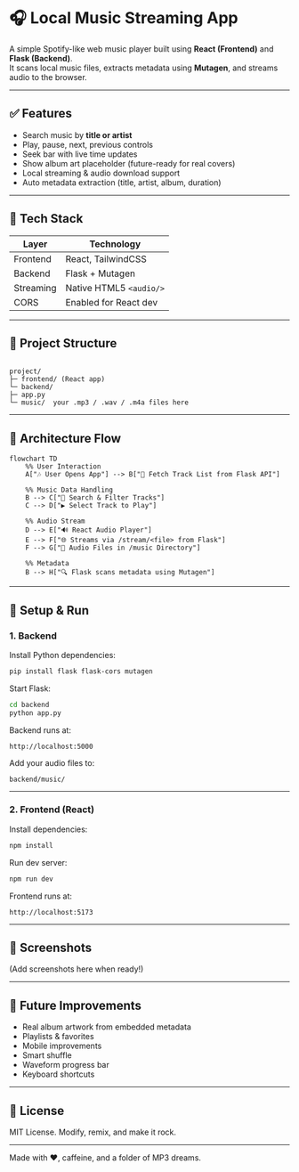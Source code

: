 
# 🎧 Local Music Streaming App  
A simple Spotify-like web music player built using **React (Frontend)** and **Flask (Backend)**.  
It scans local music files, extracts metadata using **Mutagen**, and streams audio to the browser.

---

## ✅ Features
- Search music by **title or artist**
- Play, pause, next, previous controls
- Seek bar with live time updates
- Show album art placeholder (future-ready for real covers)
- Local streaming & audio download support
- Auto metadata extraction (title, artist, album, duration)

---

## 🧩 Tech Stack  
| Layer | Technology |
|-------|------------|
| Frontend | React, TailwindCSS |
| Backend | Flask + Mutagen |
| Streaming | Native HTML5 `<audio/>` |
| CORS | Enabled for React dev |

---

## 📂 Project Structure
```

project/
├─ frontend/ (React app)
└─ backend/
├─ app.py
└─ music/  your .mp3 / .wav / .m4a files here

````

---

## 🧩 Architecture Flow

```mermaid
flowchart TD
    %% User Interaction
    A["🎶 User Opens App"] --> B["📡 Fetch Track List from Flask API"]

    %% Music Data Handling
    B --> C["🧠 Search & Filter Tracks"]
    C --> D["▶ Select Track to Play"]

    %% Audio Stream
    D --> E["🔊 React Audio Player"]
    E --> F["🌐 Streams via /stream/<file> from Flask"]
    F --> G["📁 Audio Files in /music Directory"]

    %% Metadata
    B --> H["🔍 Flask scans metadata using Mutagen"]
````

---

## 🚀 Setup & Run

### 1. Backend

Install Python dependencies:

```bash
pip install flask flask-cors mutagen
```

Start Flask:

```bash
cd backend
python app.py
```

Backend runs at:

```
http://localhost:5000
```

Add your audio files to:

```
backend/music/
```

---

### 2. Frontend (React)

Install dependencies:

```bash
npm install
```

Run dev server:

```bash
npm run dev
```

Frontend runs at:

```
http://localhost:5173
```

---

## 🎨 Screenshots

(Add screenshots here when ready!)

---

## 🔮 Future Improvements

* Real album artwork from embedded metadata
* Playlists & favorites
* Mobile improvements
* Smart shuffle
* Waveform progress bar
* Keyboard shortcuts

---

## 📜 License

MIT License. Modify, remix, and make it rock.

---

Made with ❤️, caffeine, and a folder of MP3 dreams.

```


